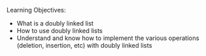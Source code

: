 Learning Objectives:

- What is a doubly linked list
- How to use doubly linked lists
- Understand and know how to implement the various operations (deletion, insertion, etc) with doubly linked lists
